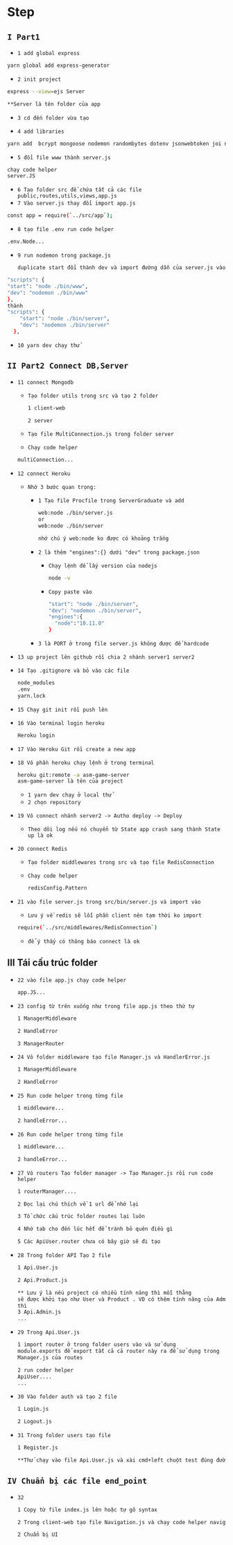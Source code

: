 # Step

## `I Part1 ` 
* `1 add global express`

```bash
yarn global add express-generator
```

* `2 init project`

```bash
express --view=ejs Server 

**Server là tên folder của app
```

* `3 cd đến folder vừa tạo`


* `4 add libraries`

```bash
yarn add  bcrypt mongoose nodemon randombytes dotenv jsonwebtoken joi nodemon redis body-parser express-session ioredis connect-redis  
```


* `5 đổi file www thành server.js`

```bash
chạy code helper
server.JS

```

* `6 Tạo folder src để chứa tất cả các file public,routes,utils,views,app.js`
* `7 Vào server.js thay đổi import app.js`
```bash
const app = require(`../src/app`);
```

* `8 tạo file .env run code helper`
```bash
.env.Node...
```
* `9 run nodemon trong package.js`

    `duplicate start đổi thành dev và import đường dẫn của server.js vào`

```bash
"scripts": {
"start": "node ./bin/www",
"dev": "nodemon ./bin/www"
},
thành 
"scripts": {
    "start": "node ./bin/server",
    "dev": "nodemon ./bin/server"
  },
```

* `10 yarn dev chạy thử`

## `II Part2 Connect DB,Server`

* `11 connect Mongodb`
  * `Tạo folder utils trong src và tạo 2 folder`

    ```bash
    1 client-web

    2 server
    ```

  * `Tạo file MultiConnection.js trong folder server`
  * `Chạy code helper`

  ```bash
  multiConnection...
  ```
* `12 connect Heroku`

  * `Nhớ 3 bước quan trọng:`

    * `1 Tạo file Procfile trong ServerGraduate và add`

      ```bash
      web:node ./bin/server.js 
      or
      web:node ./bin/server

      nhớ chú ý web:node ko được có khoảng trắng
      ```

    * `2 là thêm "engines":{} dưới "dev" trong package.json`

      * `Chạy lệnh để lấy version của nodejs`

        ```bash
        node -v
        ```

      * `Copy paste vào`

        ```bash
        "start": "node ./bin/server",
        "dev": "nodemon ./bin/server",
        "engines":{
          "node":"18.11.0"
        }
        ```

    * `3 là PORT ở trong file server.js không được để hardcode`


* `13 up project lên github rồi chia 2 nhánh server1 server2`
* `14 Tạo .gitignore và bỏ vào các file `

    ```bash
    node_modules
    .env
    yarn.lock
    ```

* `15 Chạy git init rồi push lên`

* `16 Vào terminal login heroku`

  ```bash
  Heroku login
  ```
* `17 Vào Heroku Git rồi create a new app`

* `18 Vô phần heroku chạy lệnh ở trong terminal`


  ```bash
  heroku git:remote -a asm-game-server
  asm-game-server là tên của project
  ```
  * `1 yarn dev chạy ở local thử`
  * `2 chọn repository `
* `19 Vô connect nhánh server2 -> Autho deploy -> Deploy`
  * `Theo dõi log nếu nó chuyển từ State app crash sang thành State up là ok`

* `20 connect Redis`
  * `Tạo folder middlewares trong src và tạo file RedisConnection`
  * `Chạy code helper`

    ```bash
    redisConfig.Pattern
    ```

* `21 vào file server.js trong src/bin/server.js và import vào`

  * `Lưu ý về redis sẽ lỗi phần client nên tạm thời ko import`
  ```bash
  require(`../src/middlewares/RedisConnection`)
  ```

  * `để ý thấy có thông báo connect là ok`

## III Tái cấu trúc folder
* `22 vào file app.js chạy code helper`

  ```bash
  app.JS...
  ```
*  `23 config từ trên xuống như trong file app.js theo thứ tự`

    ```bash
    1 ManagerMiddleware

    2 HandleError

    3 ManagerRouter
    ```

*  `24 Vô folder middleware tạo file Manager.js và HandlerError.js`

    ```bash
    1 ManagerMiddleware

    2 HandleError
    ```

*  `25 Run code helper trong từng file`

    ```bash
    1 middleware...

    2 handleError...
    ```

*  `26 Run code helper trong từng file`

    ```bash
    1 middleware...

    2 handleError...
    ```
*  `27 Vô routers Tạo folder manager -> Tạo Manager.js rồi run code helper`

    ```bash
    1 routerManager....

    2 Đọc lại chú thích về 1 url để nhớ lại
    
    3 Tổ chức cấu trúc folder routes lại luôn

    4 Nhớ tab cho đến lúc hết để tránh bỏ quên điều gì

    5 Các ApiUser.router chưa có bây giờ sẽ đi tạo
    ```
*  `28 Trong folder API Tạo 2 file`

    ```bash
    1 Api.User.js

    2 Api.Product.js

    ** Lưu ý là nếu project có nhiều tính năng thì mỗi thằng
    sẽ được khởi tạo như User và Product . VD có thêm tính năng của Admin
    thì 
    3 Api.Admin.js 
    ...
    ```

*  `29 Trong Api.User.js`

    ```bash
    1 import router ở trong folder users vào và sử dụng
    module.exports để export tất cả cả router này ra để sử dụng trong
    Manager.js của routes

    2 run coder helper
    ApiUser....
    ...
    ```

*  `30 Vào folder auth và tạo 2 file`

    ```bash
    1 Login.js

    2 Logout.js
    ```
*  `31 Trong folder users tạo file `

    ```bash
    1 Register.js

    **Thử chạy vào file Api.User.js và xài cmd+left chuột test đúng đường dẫn là okey
    ```

## `IV Chuẩn bị các file end_point `
    
* `32`
    ```bash
    1 Copy từ file index.js lên hoặc tự gõ syntax

    2 Trong client-web tạo file Navigation.js và chạy code helper navigation....

    2 Chuẩn bị UI 
    ```

    
    










    
  


